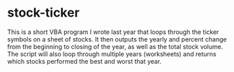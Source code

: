 # stock-ticker

This is a short VBA program I wrote last year that loops through the ticker symbols on a sheet of stocks.  It then outputs the yearly and percent change from the beginning to closing of the year, as well as the total stock volume.  The script will also loop through multiple years (worksheets) and returns which stocks performed the best and worst that year.
